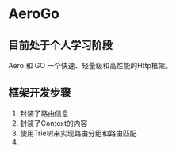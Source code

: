 # AeroGo
## 目前处于个人学习阶段
Aero 和 GO
一个快速、轻量级和高性能的Http框架。
## 框架开发步骤
1. 封装了路由信息
2. 封装了Context的内容
3. 使用Trie树来实现路由分组和路由匹配
4. 

